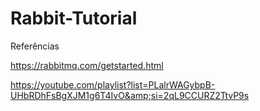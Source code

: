 # Rabbit-Tutorial
Referências

https://rabbitmq.com/getstarted.html

https://youtube.com/playlist?list=PLalrWAGybpB-UHbRDhFsBgXJM1g6T4IvO&amp;si=2qL9CCURZ2TtvP9s

